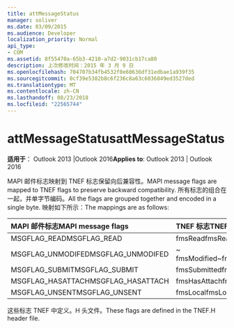 ```yaml
---
title: attMessageStatus
manager: soliver
ms.date: 03/09/2015
ms.audience: Developer
localization_priority: Normal
api_type:
- COM
ms.assetid: 8f55470a-65b3-4210-a7d2-9031cb17ca80
description: 上次修改时间：2015 年 3 月 9 日
ms.openlocfilehash: 704707b34fb4532f0e60636df31edbae1a939f35
ms.sourcegitcommit: 0cf39e5382b8c6f236c8a63c6036849ed3527ded
ms.translationtype: MT
ms.contentlocale: zh-CN
ms.lasthandoff: 08/23/2018
ms.locfileid: "22565744"
---
```

# <a name="attmessagestatus"></a><span data-ttu-id="ade2c-103">attMessageStatus</span><span class="sxs-lookup"><span data-stu-id="ade2c-103">attMessageStatus</span></span>

  
  
<span data-ttu-id="ade2c-104">**适用于**： Outlook 2013 |Outlook 2016</span><span class="sxs-lookup"><span data-stu-id="ade2c-104">**Applies to**: Outlook 2013 | Outlook 2016</span></span> 
  
<span data-ttu-id="ade2c-105">MAPI 邮件标志映射到 TNEF 标志保留向后兼容性。</span><span class="sxs-lookup"><span data-stu-id="ade2c-105">MAPI message flags are mapped to TNEF flags to preserve backward compatibility.</span></span> <span data-ttu-id="ade2c-106">所有标志的组合在一起，并单字节编码。</span><span class="sxs-lookup"><span data-stu-id="ade2c-106">All the flags are grouped together and encoded in a single byte.</span></span> <span data-ttu-id="ade2c-107">映射如下所示：</span><span class="sxs-lookup"><span data-stu-id="ade2c-107">The mappings are as follows:</span></span>
  
|<span data-ttu-id="ade2c-108">**MAPI 邮件标志**</span><span class="sxs-lookup"><span data-stu-id="ade2c-108">**MAPI message flags**</span></span>|<span data-ttu-id="ade2c-109">**TNEF 标志**</span><span class="sxs-lookup"><span data-stu-id="ade2c-109">**TNEF flags**</span></span>|
|:-----|:-----|
|<span data-ttu-id="ade2c-110">MSGFLAG_READ</span><span class="sxs-lookup"><span data-stu-id="ade2c-110">MSGFLAG_READ</span></span>  <br/> |<span data-ttu-id="ade2c-111">fmsRead</span><span class="sxs-lookup"><span data-stu-id="ade2c-111">fmsRead</span></span>  <br/> |
|<span data-ttu-id="ade2c-112">MSGFLAG_UNMODIFED</span><span class="sxs-lookup"><span data-stu-id="ade2c-112">MSGFLAG_UNMODIFED</span></span>  <br/> |<span data-ttu-id="ade2c-113">~ fmsModified</span><span class="sxs-lookup"><span data-stu-id="ade2c-113">~fmsModified</span></span>  <br/> |
|<span data-ttu-id="ade2c-114">MSGFLAG_SUBMIT</span><span class="sxs-lookup"><span data-stu-id="ade2c-114">MSGFLAG_SUBMIT</span></span>  <br/> |<span data-ttu-id="ade2c-115">fmsSubmitted</span><span class="sxs-lookup"><span data-stu-id="ade2c-115">fmsSubmitted</span></span>  <br/> |
|<span data-ttu-id="ade2c-116">MSGFLAG_HASATTACH</span><span class="sxs-lookup"><span data-stu-id="ade2c-116">MSGFLAG_HASATTACH</span></span>  <br/> |<span data-ttu-id="ade2c-117">fmsHasAttach</span><span class="sxs-lookup"><span data-stu-id="ade2c-117">fmsHasAttach</span></span>  <br/> |
|<span data-ttu-id="ade2c-118">MSGFLAG_UNSENT</span><span class="sxs-lookup"><span data-stu-id="ade2c-118">MSGFLAG_UNSENT</span></span>  <br/> |<span data-ttu-id="ade2c-119">fmsLocal</span><span class="sxs-lookup"><span data-stu-id="ade2c-119">fmsLocal</span></span>  <br/> |
   
<span data-ttu-id="ade2c-120">这些标志 TNEF 中定义。H 头文件。</span><span class="sxs-lookup"><span data-stu-id="ade2c-120">These flags are defined in the TNEF.H header file.</span></span>
  

